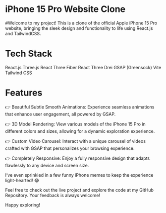 # iPhone 15 Pro Website Clone
#Welcome to my project! This is a clone of the official Apple iPhone 15 Pro website, bringing the sleek design and functionality to life using React.js and TailwindCSS.

# Tech Stack
React.js
Three.js
React Three Fiber
React Three Drei
GSAP (Greensock)
Vite
Tailwind CSS
# Features
👉 Beautiful Subtle Smooth Animations: Experience seamless animations that enhance user engagement, all powered by GSAP.

👉 3D Model Rendering: View various models of the iPhone 15 Pro in different colors and sizes, allowing for a dynamic exploration experience.

👉 Custom Video Carousel: Interact with a unique carousel of videos crafted with GSAP that personalizes your browsing experience.

👉 Completely Responsive: Enjoy a fully responsive design that adapts flawlessly to any device and screen size.

I’ve even sprinkled in a few funny iPhone memes to keep the experience light-hearted! 😂

Feel free to check out the live project and explore the code at my GitHub Repository. Your feedback is always welcome!

Happy exploring!
